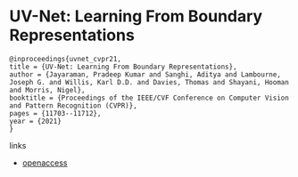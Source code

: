 # UV-Net: Learning From Boundary Representations

```
@inproceedings{uvnet_cvpr21,
title = {UV-Net: Learning From Boundary Representations},
author = {Jayaraman, Pradeep Kumar and Sanghi, Aditya and Lambourne, Joseph G. and Willis, Karl D.D. and Davies, Thomas and Shayani, Hooman and Morris, Nigel},
booktitle = {Proceedings of the IEEE/CVF Conference on Computer Vision and Pattern Recognition (CVPR)},
pages = {11703--11712},
year = {2021}
}
```
links
- [openaccess](http://openaccess.thecvf.com//content/CVPR2021/html/Jayaraman_UV-Net_Learning_From_Boundary_Representations_CVPR_2021_paper.html)
